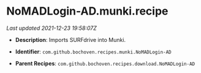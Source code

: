 # NoMADLogin-AD.munki.recipe

_Last updated 2021-12-23 19:58:07Z_

- **Description**: Imports SURFdrive into Munki.

- **Identifier**: `com.github.bochoven.recipes.munki.NoMADLogin-AD`

- **Parent Recipes**: `com.github.bochoven.recipes.download.NoMADLogin-AD`